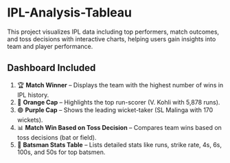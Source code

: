 # IPL-Analysis-Tableau
This project visualizes IPL data including top performers, match outcomes, and toss decisions with interactive charts, helping users gain insights into team and player performance. 

## Dashboard Included

1. 🏆 **Match Winner** – Displays the team with the highest number of wins in IPL history.
2. 🧢 **Orange Cap** – Highlights the top run-scorer (V. Kohli with 5,878 runs).
3. 🟣 **Purple Cap** – Shows the leading wicket-taker (SL Malinga with 170 wickets).
4. 📊 **Match Win Based on Toss Decision** – Compares team wins based on toss decisions (bat or field).
5. 👕 **Batsman Stats Table** – Lists detailed stats like runs, strike rate, 4s, 6s, 100s, and 50s for top batsmen.

